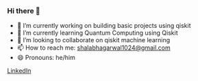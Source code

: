 ### Hi there 👋


- 🔭 I’m currently working on building basic projects using qiskit
- 🌱 I’m currently learning Quantum Computing using Qiskit
- 👯 I’m looking to collaborate on qiskit machine learning
- 📫 How to reach me: shalabhagarwal1024@gmail.com
- 😄 Pronouns: he/him

[LinkedIn](https://www.linkedin.com/in/shalabh-agarwal-79a326171/)

<!--
**the-sinner/the-sinner** is a ✨ _special_ ✨ repository because its `README.md` (this file) appears on your GitHub profile.

Here are some ideas to get you started:

- 🤔 I’m looking for help with 
- ⚡ Fun fact: ...
- 💬 Ask me about ...
-->
